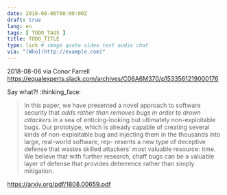 ```yaml
---
date: 2018-08-06T00:00:00Z
draft: true
lang: en
tags: [ TODO_TAGS ]
title: TODO_TITLE
type: link # image quote video text audio chat
via: "[Who](http://example.com)"
---
```



2018-08-06 via Conor Farrell
https://equalexperts.slack.com/archives/C06A6M370/p1533561219000176

Say what?! :thinking_face: 

>In this paper, we have presented a novel approach to software security that *adds rather than removes bugs in order to drown attackers* in a sea of enticing-looking but ultimately non-exploitable bugs. Our prototype, which is already capable of creating several kinds of non-exploitable bug and injecting them in the thousands into large, real-world software, rep- resents a new type of deceptive defense that wastes skilled attackers’ most valuable resource: time. We believe that with further research, chaff bugs can be a valuable layer of defense that provides deterrence rather than simply mitigation.

https://arxiv.org/pdf/1808.00659.pdf
